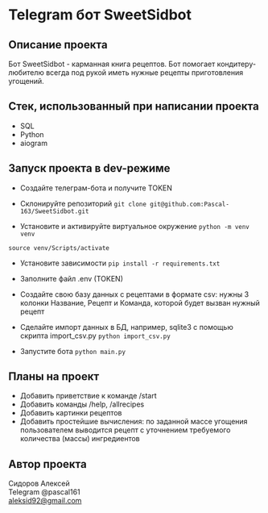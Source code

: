 # Telegram бот SweetSidbot

## Описание проекта
Бот SweetSidbot - карманная книга рецептов. Бот помогает кондитеру-любителю всегда под рукой иметь нужные рецепты приготовления угощений.

## Стек, использованный при написании проекта
- SQL
- Python
- aiogram

## Запуск проекта в dev-режиме
- Создайте телеграм-бота и получите TOKEN

- Склонируйте репозиторий
```git clone git@github.com:Pascal-163/SweetSidbot.git```

- Установите и активируйте виртуальное окружение
```python -m venv venv```

```source venv/Scripts/activate```

- Установите зависимости
```pip install -r requirements.txt```

- Заполните файл .env (TOKEN)

- Создайте свою базу данных с рецептами в формате csv: нужны 3 колонки Название, Рецепт и Команда, которой будет вызван нужный рецепт

- Сделайте импорт данных в БД, например, sqlite3 с помощью скрипта import_csv.py
```python import_csv.py```

- Запустите бота
```python main.py```

## Планы на проект
- Добавить приветствие к команде /start
- Добавить команды /help, /allrecipes
- Добавить картинки рецептов
- Добавить простейшие вычисления: по заданной массе угощения пользователем выводится рецепт с уточнением требуемого количества (массы) ингредиентов

## Автор проекта
Сидоров Алексей   
Telegram @pascal161   
aleksid92@gmail.com